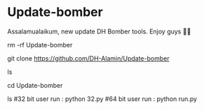 # Update-bomber
Assalamualaikum, new update DH Bomber tools. Enjoy guys 🥀💞

rm -rf Update-bomber

git clone https://github.com/DH-Alamin/Update-bomber

ls

cd Update-bomber

ls
#32 bit user run : python 32.py
#64 bit user run : python run.py
